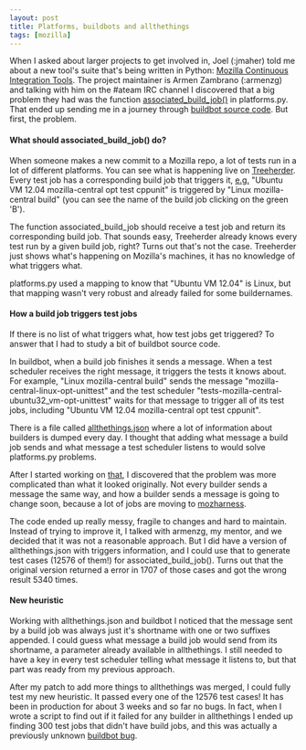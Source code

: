 ```yaml
---
layout: post
title: Platforms, buildbots and allthethings
tags: [mozilla]
---
```


When I asked about larger projects to get involved in, Joel (:jmaher) told me about a new tool's suite that's being written in Python: [Mozilla Continuous Integration Tools](https://github.com/armenzg/mozilla_ci_tools). The project maintainer is Armen Zambrano (:armenzg) and talking with him on the #ateam IRC channel I discovered that a big problem they had was the function [associated_build_job()](https://github.com/armenzg/mozilla_ci_tools/blob/ddea68d3446a5eb29175ab29e451bbef18e866c5/mozci/platforms.py#L46) in platforms.py. That ended up sending me in a journey through [buildbot source code](https://hg.mozilla.org/build/braindump/file/961db9340928/buildbot-related/dump_master_json.py). But first, the problem.

#### What should associated_build_job() do?

When someone makes a new commit to a Mozilla repo, a lot of tests run in a lot of different platforms. You can see what is happening live on [Treeherder](https://treeherder.mozilla.org/). Every test job has a corresponding build job that triggers it, [e.g.](https://treeherder.mozilla.org/#/jobs?repo=mozilla-central&revision=30916c9ca768) "Ubuntu VM 12.04 mozilla-central opt test cppunit" is triggered by "Linux mozilla-central build" (you can see the name of the build job clicking on the green 'B').

The function associated_build_job should receive a test job and return its corresponding build job. That sounds easy, Treeherder already knows every test run by a given build job, right? Turns out that's not the case. Treeherder just shows what's happening on Mozilla's machines, it has no knowledge of what triggers what.

platforms.py used a mapping to know that "Ubuntu VM 12.04" is Linux, but that mapping wasn't very robust and already failed for some buildernames.

#### How a build job triggers test jobs

If there is no list of what triggers what, how test jobs get triggered? To answer that I had to study a bit of buildbot source code.

In buildbot, when a build job finishes it sends a message. When a test scheduler receives the right message, it triggers the tests it knows about. For example, "Linux mozilla-central build" sends the message "mozilla-central-linux-opt-unittest" and the test scheduler "tests-mozilla-central-ubuntu32_vm-opt-unittest" waits for that message to trigger all of its test jobs, including "Ubuntu VM 12.04 mozilla-central opt test cppunit".

There is a file called [allthethings.json](https://secure.pub.build.mozilla.org/builddata/reports/allthethings.json) where a lot of information about builders is dumped every day. I thought that adding what message a build job sends and what message a test scheduler listens to would solve platforms.py problems.

After I started working on [that](https://bugzilla.mozilla.org/show_bug.cgi?id=1129594), I discovered that the problem was more complicated than what it looked originally. Not every builder sends a message the same way, and how a builder sends a message is going to change soon, because a lot of jobs are moving to [mozharness](https://wiki.mozilla.org/ReleaseEngineering/Mozharness).

The code ended up really messy, fragile to changes and hard to maintain. Instead of trying to improve it, I talked with armenzg, my mentor, and we decided that it was not a reasonable approach. But I did have a version of allthethings.json with triggers information, and I could use that to generate test cases (12576 of them!) for associated_build_job(). Turns out that the original version returned a error in 1707 of those cases and got the wrong result 5340 times.

#### New heuristic

Working with allthethings.json and buildbot I noticed that the message sent by a build job was always just it's shortname with one or two suffixes appended. I could guess what message a build job would send from its shortname, a parameter already available in allthethings. I still needed to have a key in every test scheduler telling what message it listens to, but that part was ready from my previous approach.

After my patch to add more things to allthethings was merged, I could fully test my new heuristic. It passed every one of the 12576 test cases! It has been in production for about 3 weeks and so far no bugs. In fact, when I wrote a script to find out if it failed for any builder in allthethings I ended up finding 300 test jobs that didn't have build jobs, and this was actually a previously unknown [buildbot bug](https://bugzilla.mozilla.org/show_bug.cgi?id=1141566).
